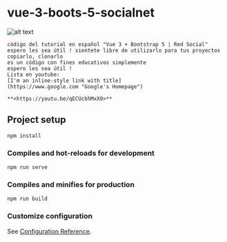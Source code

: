 # vue-3-boots-5-socialnet

![alt text](https://i.ytimg.com/vi/qECUcbhMxX0/hqdefault.jpg)

```
código del tutorial en español "Vue 3 + Bootstrap 5 | Red Social"
espero les sea útil ! sientete libre de utilizarlo para tus proyectos
copiarlo, clonarlo
es un código con fines educativos simplemente
espero les sea útil !
Lista en youtube:
[I'm an inline-style link with title]
(https://www.google.com "Google's Homepage")

**<https://youtu.be/qECUcbhMxX0>**

```

## Project setup

```
npm install
```

### Compiles and hot-reloads for development

```
npm run serve
```

### Compiles and minifies for production

```
npm run build
```

### Customize configuration

See [Configuration Reference](https://cli.vuejs.org/config/).
